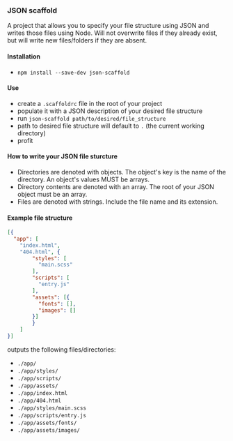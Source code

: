 ### JSON scaffold
A project that allows you to specify your file structure using JSON and writes those files using Node. Will not overwrite files if they already exist, but will write new files/folders if they are absent.

#### Installation
- `npm install --save-dev json-scaffold`

#### Use
- create a `.scaffoldrc` file in the root of your project
- populate it with a JSON description of your desired file structure
- run `json-scaffold path/to/desired/file_structure`
- path to desired file structure will default to `.` (the current working directory)
- profit

#### How to write your JSON file sturcture
- Directories are denoted with objects. The object's key is the name of the directory. An object's values MUST be arrays.
- Directory contents are denoted with an array. The root of your JSON object must be an array.
- Files are denoted with strings. Include the file name and its extension.

#### Example file structure
```json
[{
  "app": [
    "index.html",
    "404.html", {
	    "styles": [
	      "main.scss"
	    ],
	    "scripts": [
	      "entry.js"
	    ],
	    "assets": [{
	      "fonts": [],
	      "images": []
	    }]
		}
	]
}]
```
outputs the following files/directories:
- `./app/`
- `./app/styles/`
- `./app/scripts/`
- `./app/assets/`
- `./app/index.html`
- `./app/404.html`
- `./app/styles/main.scss`
- `./app/scripts/entry.js`
- `./app/assets/fonts/`
- `./app/assets/images/`
